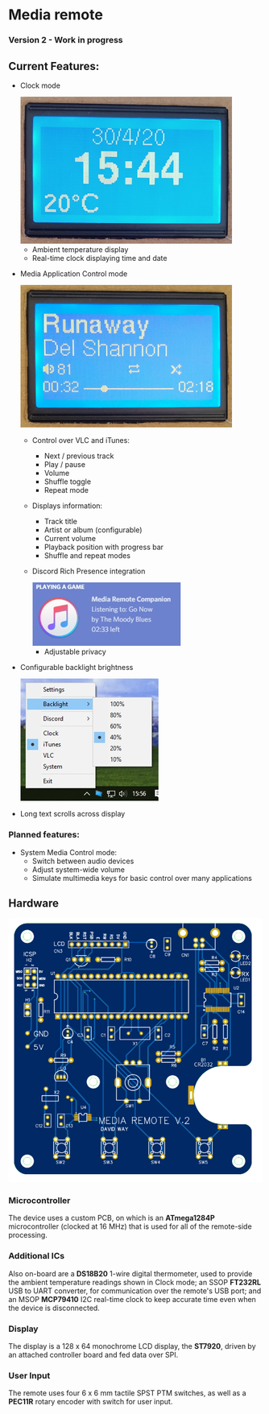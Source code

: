 # Media remote
### Version 2 - Work in progress


## Current Features:
- Clock mode

    <img src="./docs/images/clockmode.jpg" width="420"> 

    - Ambient temperature display
    - Real-time clock displaying time and date
- Media Application Control mode

    <img src="./docs/images/mediaapplicationmode.jpg" width="420"> 

    - Control over VLC and iTunes:
        - Next / previous track
        - Play / pause
        - Volume
        - Shuffle toggle
        - Repeat mode
    - Displays information:
        - Track title
        - Artist or album (configurable)
        - Current volume
        - Playback position with progress bar
        - Shuffle and repeat modes
    - Discord Rich Presence integration
    
        <img src="./docs/images/discordRP.jpg"> 

        - Adjustable privacy
- Configurable backlight brightness

    <img src="./docs/images/backlightselect.jpg"> 

- Long text scrolls across display

### Planned features:
- System Media Control mode:
    - Switch between audio devices
    - Adjust system-wide volume
    - Simulate multimedia keys for basic control over many applications

## Hardware

<img src="./docs/images/pcbtop.png"> 

### Microcontroller
The device uses a custom PCB, on which is an **ATmega1284P** microcontroller (clocked at 16 MHz) that is used for all of the remote-side processing.

### Additional ICs
Also on-board are a **DS18B20** 1-wire digital thermometer, used to provide the ambient temperature readings shown in Clock mode; an SSOP **FT232RL** USB to UART converter, for communication over the remote's USB port; and an MSOP **MCP79410** I2C real-time clock to keep accurate time even when the device is disconnected.

### Display
The display is a 128 x 64 monochrome LCD display, the **ST7920**, driven by an attached controller board and fed data over SPI.

### User Input
The remote uses four 6 x 6 mm tactile SPST PTM switches, as well as a **PEC11R** rotary encoder with switch for user input.
